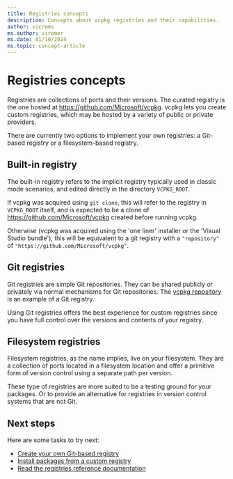 ```yaml
---
title: Registries concepts
description: Concepts about vcpkg registries and their capabilities.
author: vicroms
ms.author: viromer
ms.date: 01/10/2024
ms.topic: concept-article
---
```


# Registries concepts

Registries are collections of ports and their versions. The curated registry is
the one hosted at <https://github.com/Microsoft/vcpkg>. vcpkg lets you create
custom registries, which may be hosted by a variety of public or private providers.

There are currently two options to implement your own registries: a Git-based
registry or a filesystem-based registry.

## Built-in registry

The built-in registry refers to the implicit registry typically used in classic
mode scenarios, and edited directly in the directory `VCPKG_ROOT`.

If vcpkg was acquired using `git clone`, this will refer to the registry in `VCPKG_ROOT` itself,
and is expected to be a clone of <https://github.com/Microsoft/vcpkg> created before running vcpkg.

Otherwise (vcpkg was acquired using the 'one liner' installer or the 'Visual Studio bundle'),
this will be equivalent to a git registry with a `"repository"` of
`"https://github.com/Microsoft/vcpkg"`.

## Git registries

Git registries are simple Git repositories. They can be shared publicly or
privately via normal mechanisms for Git repositories. The [vcpkg
repository](https://github.com/microsoft/vcpkg) is an example of a Git registry.

Using Git registries offers the best experience for custom registries since you
have full control over the versions and contents of your registry.

## Filesystem registries

Filesystem registries, as the name implies, live on your filesystem. They are a
collection of ports located in a filesystem location and offer a primitive form
of version control using a separate path per version.

These type of registries are more suited to be a testing ground for your
packages. Or to provide an alternative for registries in version control systems
that are not Git.

## Next steps

Here are some tasks to try next:

* [Create your own Git-based registry](../produce/publish-to-a-git-registry.md)
* [Install packages from a custom registry](../consume/git-registries.md)
* [Read the registries reference documentation](../maintainers/registries.md)
